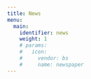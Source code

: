 ```yaml
---
title: News
menu:
  main:
    identifier: news
    weight: 1
    # params:
    #   icon:
    #     vendor: bs
    #     name: newspaper
---
```

